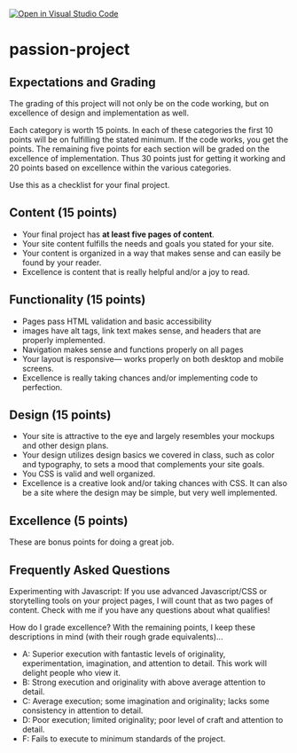 [![Open in Visual Studio Code](https://classroom.github.com/assets/open-in-vscode-c66648af7eb3fe8bc4f294546bfd86ef473780cde1dea487d3c4ff354943c9ae.svg)](https://classroom.github.com/online_ide?assignment_repo_id=7559860&assignment_repo_type=AssignmentRepo)
# passion-project

## Expectations and Grading
The grading of this project will not only be on the code working, but on excellence of design and implementation as well. 

Each category is worth 15 points. In each of these categories the first 10 points will be on fulfilling the stated minimum. If the code works, you get the points. The remaining five points for each section will be graded on the excellence of implementation. Thus 30 points just for getting it working and 20 points based on excellence within the various categories.

Use this as a checklist for your final project.

## Content (15 points)
- Your final project has **at least five pages of content**.
- Your site content fulfills the needs and goals you stated for your site.
- Your content is organized in a way that makes sense and can easily be found by your reader.
- Excellence is content that is really helpful and/or a joy to read.

## Functionality (15 points)
- Pages pass HTML validation and basic accessibility
- images have alt tags, link text makes sense, and headers that are properly implemented.
- Navigation makes sense and functions properly on all pages
- Your layout is responsive— works properly on both desktop and mobile screens.
- Excellence is really taking chances and/or implementing code to perfection.

## Design (15 points)
- Your site is attractive to the eye and largely resembles your mockups and other design plans.
- Your design utilizes design basics we covered in class, such as color and typography, to sets a mood that complements your site goals.
- You CSS is valid and well organized.
- Excellence is a creative look and/or taking chances with CSS. It can also be a site where the design may be simple, but very well implemented.

## Excellence (5 points)
These are bonus points for doing a great job.

## Frequently Asked Questions

Experimenting with Javascript: If you use advanced Javascript/CSS or storytelling tools on your project pages, I will count that as two pages of content. Check with me if you have any questions about what qualifies!

How do I grade excellence? With the remaining points, I keep these descriptions in mind (with their rough grade equivalents)...
- A: Superior execution with fantastic levels of originality, experimentation, imagination, and attention to detail. This work will delight people who view it.
- B: Strong execution and originality with above average attention to detail.
- C: Average execution; some imagination and originality; lacks some consistency in attention to detail.
- D: Poor execution; limited originality; poor level of craft and attention to detail.
- F: Fails to execute to minimum standards of the project.
